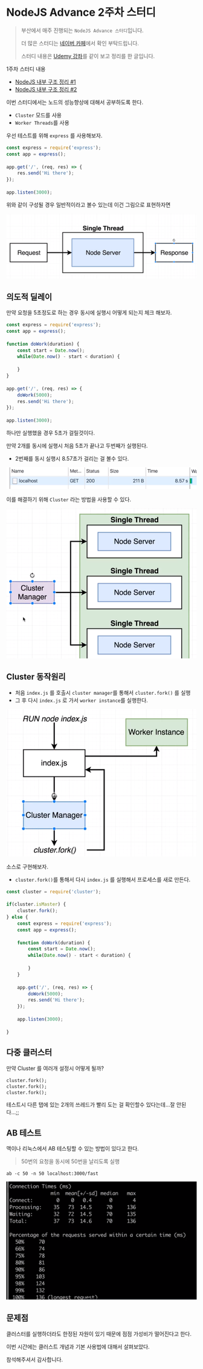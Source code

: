 # NodeJS Advance 2주차 스터디 

> 부산에서 매주 진행되는 `NodeJS Advance 스터디`입니다.
>
> 더 많은 스터디는 [네이버 카페](https://cafe.naver.com/busandev)에서 확인 부탁드립니다.
>
> 스터디 내용은 [Udemy 강좌](https://www.udemy.com/advanced-node-for-developers)를 같이 보고 정리를 한 글입니다.

1주차 스터디 내용

- [NodeJS 내부 구조 정리 #1](http://javaexpert.tistory.com/1000)
- [NodeJS 내부 구조 정리 #2](http://javaexpert.tistory.com/1001)

이번 스터디에서는 노드의 성능향상에 대해서 공부하도록 한다. 

- `Cluster` 모드를 사용
- `Worker Threads`를 사용

우선 테스트를 위해 `express` 를 사용해보자. 

```javascript
const express = require('express');
const app = express();

app.get('/', (req, res) => {
    res.send('Hi there');
});

app.listen(3000);
```

위와 같이 구성될 경우 일반적이라고 볼수 있는데 이건 그림으로 표현하자면

![1543129280118](1543129280118.png)

## 의도적 딜레이

만약 요청을 5초정도로 하는 경우 동시에 실행시 어떻게 되는지 체크 해보자. 

```javascript
const express = require('express');
const app = express();

function doWork(duration) {
    const start = Date.now();
    while(Date.now() - start < duration) {

    }
}

app.get('/', (req, res) => {
    doWork(5000);
    res.send('Hi there');
});

app.listen(3000);
```

하나만 실행했을 경우 5초가 걸릴것이다. 

만약 2개를 동시에 실행시 처음 5초가 끝나고 두번째가 실행된다. 

- 2번째를 동시 실행시 8.57초가 걸리는 걸 볼수 있다.

![1543129512873](1543129512873.png)

이를 해결하기 위해 `Cluster` 라는 방법을 사용할 수 있다. 

![1543129640802](1543129640802.png)

## Cluster 동작원리

- 처음 `index.js` 를 호출시 `cluster manager`를 통해서 `cluster.fork()` 를 실행
- 그 후 다시 `index.js` 로 가서 `worker instance`를 실행한다. 

![1543129735477](1543129735477.png)

소스로 구현해보자. 

- `cluster.fork()`를 통해서 다시 `index.js` 를 실행해서 프로세스를 새로 만든다. 

```javascript
const cluster = require('cluster');

if(cluster.isMaster) {
    cluster.fork();
} else {
    const express = require('express');
    const app = express();

    function doWork(duration) {
        const start = Date.now();
        while(Date.now() - start < duration) {

        }
    }

    app.get('/', (req, res) => {
        doWork(5000);
        res.send('Hi there');
    });

    app.listen(3000);

}
```

## 다중 클러스터

만약 Cluster 를 여러개 설정시 어떻게 될까?

```
cluster.fork();
cluster.fork();
cluster.fork();
```

테스트시 다른 탭에 있는 2개의 쓰레드가 빨리 도는 걸 확인할수 있다는데...잘 안된다...;;

## AB 테스트

맥이나 리눅스에서 AB 테스팅할 수 있는 방법이 있다고 한다. 

> 50번의 요청을 동시에 50번을 날리도록 실행

```
ab -c 50 -n 50 localhost:3000/fast
```

![1543131006116](1543131006116.png)

## 문제점

클러스터를 실행하더라도 한정된 자원이 있기 때문에 점점 가성비가 떨어진다고 한다. 



이번 시간에는 클러스트 개념과 기본 사용법에 대해서 살펴보았다. 

참석해주셔서 감사합니다. 

